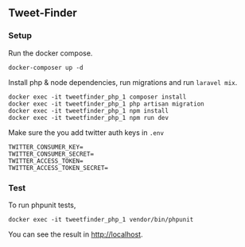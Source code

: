 ## Tweet-Finder
### Setup
Run the docker compose.
```
docker-composer up -d
```

Install php & node dependencies, run migrations and run `laravel mix`. 
```
docker exec -it tweetfinder_php_1 composer install
docker exec -it tweetfinder_php_1 php artisan migration
docker exec -it tweetfinder_php_1 npm install
docker exec -it tweetfinder_php_1 npm run dev
```
Make sure the you add twitter auth keys in `.env`
```
TWITTER_CONSUMER_KEY=
TWITTER_CONSUMER_SECRET=
TWITTER_ACCESS_TOKEN=
TWITTER_ACCESS_TOKEN_SECRET=
```

### Test
To run phpunit tests, 
```
docker exec -it tweetfinder_php_1 vendor/bin/phpunit
```
You can see the result in [http://localhost](http://localhost).
